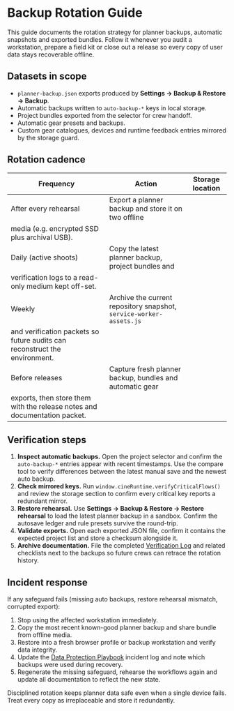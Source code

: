 # Backup Rotation Guide

This guide documents the rotation strategy for planner backups, automatic
snapshots and exported bundles. Follow it whenever you audit a workstation,
prepare a field kit or close out a release so every copy of user data stays
recoverable offline.

## Datasets in scope

- `planner-backup.json` exports produced by **Settings → Backup & Restore → Backup**.
- Automatic backups written to `auto-backup-*` keys in local storage.
- Project bundles exported from the selector for crew handoff.
- Automatic gear presets and backups.
- Custom gear catalogues, devices and runtime feedback entries mirrored by the
  storage guard.

## Rotation cadence

| Frequency | Action | Storage location |
| --- | --- | --- |
| After every rehearsal | Export a planner backup and store it on two offline
media (e.g. encrypted SSD plus archival USB). |
| Daily (active shoots) | Copy the latest planner backup, project bundles and
verification logs to a read-only medium kept off-set. |
| Weekly | Archive the current repository snapshot, `service-worker-assets.js`
and verification packets so future audits can reconstruct the environment. |
| Before releases | Capture fresh planner backup, bundles and automatic gear
exports, then store them with the release notes and documentation packet. |

## Verification steps

1. **Inspect automatic backups.** Open the project selector and confirm the
   `auto-backup-*` entries appear with recent timestamps. Use the compare tool to
   verify differences between the latest manual save and the newest auto backup.
2. **Check mirrored keys.** Run `window.cineRuntime.verifyCriticalFlows()` and
   review the storage section to confirm every critical key reports a redundant
   mirror.
3. **Restore rehearsal.** Use **Settings → Backup & Restore → Restore rehearsal**
   to load the latest planner backup in a sandbox. Confirm the autosave ledger
   and rule presets survive the round-trip.
4. **Validate exports.** Open each exported JSON file, confirm it contains the
   expected project list and store a checksum alongside it.
5. **Archive documentation.** File the completed [Verification Log](verification-log-template.md)
   and related checklists next to the backups so future crews can retrace the
   rotation history.

## Incident response

If any safeguard fails (missing auto backups, restore rehearsal mismatch,
corrupted export):

1. Stop using the affected workstation immediately.
2. Copy the most recent known-good planner backup and share bundle from offline
   media.
3. Restore into a fresh browser profile or backup workstation and verify data
   integrity.
4. Update the [Data Protection Playbook](data-protection-playbook.md) incident log
   and note which backups were used during recovery.
5. Regenerate the missing safeguard, rehearse the workflows again and update all
   documentation to reflect the new state.

Disciplined rotation keeps planner data safe even when a single device fails.
Treat every copy as irreplaceable and store it redundantly.
